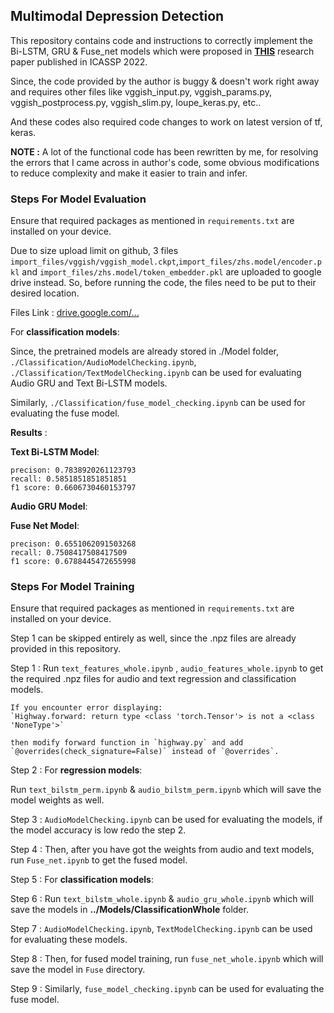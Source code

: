 ## Multimodal Depression Detection

This repository contains code and instructions to correctly implement the Bi-LSTM, GRU & Fuse_net models which were proposed in [**THIS**](https://ieeexplore.ieee.org/stamp/stamp.jsp?tp=&arnumber=9746569) research paper published in ICASSP 2022.

Since, the code provided by the author is buggy & doesn't work right away and requires other files like vggish_input.py, vggish_params.py, vggish_postprocess.py, vggish_slim.py, loupe_keras.py, etc..

And these codes also required code changes to work on latest version of tf, keras.

**NOTE :** A lot of the functional code has been rewritten by me, for resolving the errors that I came across in author's code, some obvious modifications to reduce complexity and make it easier to train and infer.

### Steps For Model Evaluation

Ensure that required packages as mentioned in `requirements.txt` are installed on your device.

Due to size upload limit on github, 3 files `import_files/vggish/vggish_model.ckpt`,`import_files/zhs.model/encoder.pkl` and `import_files/zhs.model/token_embedder.pkl` are uploaded to google drive instead. So, before running the code, the files need to be put to their desired location.

Files Link : [drive.google.com/...](https://drive.google.com/drive/folders/1Y67ZzvZnPPX_5Z5DdXhXH-ELHq6e_aK2?usp=sharing)

For **classification models**:

Since, the pretrained models are already stored in ./Model folder, `./Classification/AudioModelChecking.ipynb`, `./Classification/TextModelChecking.ipynb` can be used for evaluating Audio GRU and Text Bi-LSTM models.

Similarly, `./Classification/fuse_model_checking.ipynb` can be used for evaluating the fuse model.

**Results** : 

__Text Bi-LSTM Model__:

```
precison: 0.7838920261123793 
recall: 0.5851851851851851 
f1 score: 0.6606730460153797
```
__Audio GRU Model__:


__Fuse Net Model__:
```
precison: 0.6551062091503268 
recall: 0.7508417508417509 
f1 score: 0.6788445472655998
```
### Steps For Model Training

Ensure that required packages as mentioned in `requirements.txt` are installed on your device.

Step 1 can be skipped entirely as well, since the .npz files are already provided in this repository.

Step 1 : Run `text_features_whole.ipynb` , `audio_features_whole.ipynb` to get the required .npz files for audio and text regression and classification models.

```
If you encounter error displaying: 
`Highway.forward: return type <class 'torch.Tensor'> is not a <class 'NoneType'>`

then modify forward function in `highway.py` and add `@overrides(check_signature=False)` instead of `@overrides`.
```

Step 2 : For **regression models**:

Run `text_bilstm_perm.ipynb` & `audio_bilstm_perm.ipynb` which will save the model weights as well.

Step 3 : `AudioModelChecking.ipynb` can be used for evaluating the models, if the model accuracy is low redo the step 2.

Step 4 : Then, after you have got the weights from audio and text models, run `Fuse_net.ipynb` to get the fused model.


Step 5 : For **classification models**:

Step 6 : Run `text_bilstm_whole.ipynb` & `audio_gru_whole.ipynb` which will save the models in **../Models/ClassificationWhole** folder.

Step 7 : `AudioModelChecking.ipynb`, `TextModelChecking.ipynb` can be used for evaluating these models.

Step 8 : Then, for fused model training, run `fuse_net_whole.ipynb` which will save the model in `Fuse` directory.

Step 9 : Similarly, `fuse_model_checking.ipynb` can be used for evaluating the fuse model.